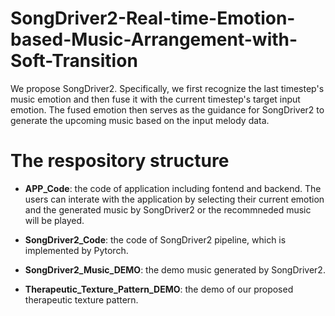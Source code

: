 # SongDriver2-Real-time-Emotion-based-Music-Arrangement-with-Soft-Transition
We propose SongDriver2. Specifically, we first recognize the last timestep's music emotion and then fuse it with the current timestep's target input emotion. The fused emotion then serves as the guidance for SongDriver2 to generate the upcoming music based on the input melody data. 


# The respository structure
* **APP_Code**: the code of application including fontend and backend. The users can interate with the application by selecting their current emotion and the generated music by SongDriver2 or the recommneded music will be played.

* **SongDriver2_Code**: the code of SongDriver2 pipeline, which is implemented by Pytorch.

* **SongDriver2_Music_DEMO**: the demo music generated by SongDriver2.

* **Therapeutic_Texture_Pattern_DEMO**: the demo of our proposed therapeutic texture pattern.
